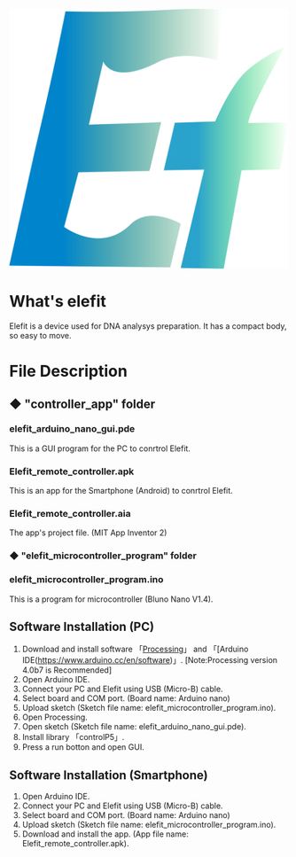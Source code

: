 ![Elefit logo](https://github.com/MiyakeYuuki/Elefit/blob/myspace_tomo/icon/Elefit_icon.png "Elefit icon")

# What's elefit
Elefit is a device used for DNA analysys preparation. It has a compact body, so easy to move.

# File Description
## ◆ "controller_app" folder
### elefit_arduino_nano_gui.pde
This is a GUI program for the PC to conrtrol Elefit.

### Elefit_remote_controller.apk
This is an app for the Smartphone (Android) to conrtrol Elefit.

### Elefit_remote_controller.aia
The app's project file. (MIT App Inventor 2)

### ◆ "elefit_microcontroller_program" folder
### elefit_microcontroller_program.ino
This is a program for microcontroller (Bluno Nano V1.4). 

## Software Installation (PC)
1. Download and install software 「[Processing](https://processing.org/)」 and 「[Arduino IDE(https://www.arduino.cc/en/software)」. [Note:Processing version 4.0b7 is Recommended]
2. Open Arduino IDE.
2. Connect your PC and Elefit using USB (Micro-B) cable.
3. Select board and COM port. (Board name: Arduino nano)
4. Upload sketch (Sketch file name: elefit_microcontroller_program.ino).
5. Open Processing.
6. Open sketch (Sketch file name: elefit_arduino_nano_gui.pde).
7. Install library 「controlP5」.
8. Press a run botton and open GUI.

## Software Installation (Smartphone)
1. Open Arduino IDE.
2. Connect your PC and Elefit using USB (Micro-B) cable.
3. Select board and COM port. (Board name: Arduino nano)
4. Upload sketch (Sketch file name: elefit_microcontroller_program.ino).
5. Download and install the app. (App file name: Elefit_remote_controller.apk).